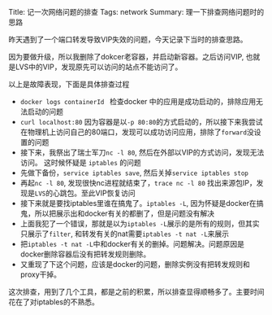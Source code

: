 Title: 记一次网络问题的排查
Tags: network
Summary: 理一下排查网络问题时的思路

昨天遇到了一个端口转发导致VIP失效的问题，今天记录下当时的排查思路。  

因为要做升级，所以我删除了dokcer老容器，并启动新容器。之后访问VIP, 也就是LVS中的VIP，发现原先可以访问的站点不能访问了。  

以上是故障表现，下面是具体排查过程  

- `docker logs containerId ` 检查docker 中的应用是成功启动的，排除应用无法启动的问题
- `curl localhost:80` 因为容器是以`-p 80:80`的方式启动的，所以接下来我尝试在物理机上访问自己的80端口，发现可以成功访问应用，排除了`forward`没设置的问题
- 接下来，我祭出了瑞士军刀`nc -l 80`, 然后在外部以VIP的方式访问，发现无法访问。 这时候怀疑是 `iptables` 的问题
- 先做下备份，`service iptables save`, 然后关掉`service iptables stop`
- 再起`nc -l 80`, 发现很快nc进程就结束了，`trace nc -l 80` 找出来源包IP，发现是`LVS`的心跳包。至此VIP恢复访问
- 接下来就是要找iptables里谁在搞鬼了。`iptables -L`, 因为怀疑是docker在搞鬼，所以把展示出和docker有关的都删了，但是问题没有解决
- 上面我犯了一个错误，那就是以为`iptables -L`展示的是所有的规则，但其实只展示了`filter`, 和转发有关的nat需要`iptables -t nat -L`来展示
- 把`iptables -t nat -L`中和docker有关的删掉。问题解决。问题原因是docker删除容器后没有把转发规则删除。
- 又重现了下这个问题，应该是docker的问题，删除实例没有把转发规则和proxy干掉。

这次排查，用到了几个工具，都是之前的积累，所以排查显得顺畅多了。主要时间花在了对iptables的不熟悉。
